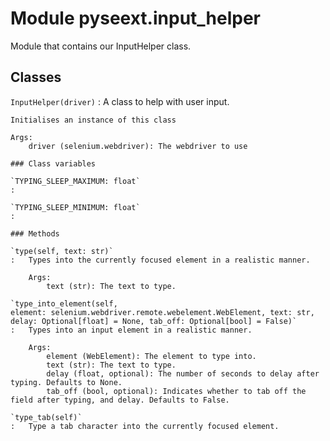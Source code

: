 Module pyseext.input_helper
===========================
Module that contains our InputHelper class.

Classes
-------

`InputHelper(driver)`
:   A class to help with user input.
        
    
    Initialises an instance of this class
    
    Args:
        driver (selenium.webdriver): The webdriver to use

    ### Class variables

    `TYPING_SLEEP_MAXIMUM: float`
    :

    `TYPING_SLEEP_MINIMUM: float`
    :

    ### Methods

    `type(self, text: str)`
    :   Types into the currently focused element in a realistic manner.
        
        Args:
            text (str): The text to type.

    `type_into_element(self, element: selenium.webdriver.remote.webelement.WebElement, text: str, delay: Optional[float] = None, tab_off: Optional[bool] = False)`
    :   Types into an input element in a realistic manner.
        
        Args:
            element (WebElement): The element to type into.
            text (str): The text to type.
            delay (float, optional): The number of seconds to delay after typing. Defaults to None.
            tab_off (bool, optional): Indicates whether to tab off the field after typing, and delay. Defaults to False.

    `type_tab(self)`
    :   Type a tab character into the currently focused element.